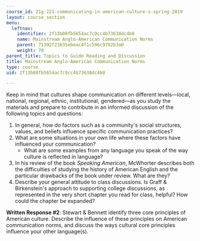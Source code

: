 ```yaml
---
course_id: 21g-221-communicating-in-american-culture-s-spring-2019
layout: course_section
menu:
  leftnav:
    identifier: 2f13b08fb5654ac7c9cc4b73638dc4b8
    name: Mainstream Anglo-American Communication Norms
    parent: 71392f23035ebeac4f1c596c9792b3a0
    weight: 70
parent_title: Topics to Guide Reading and Discussion
title: Mainstream Anglo-American Communication Norms
type: course
uid: 2f13b08fb5654ac7c9cc4b73638dc4b8

---
```


Keep in mind that cultures shape communication on different levels—local, national, regional, ethnic, institutional, gendered—as you study the materials and prepare to contribute in an informed discussion of the following topics and questions:

1.  In general, how do factors such as a community's social structures, values, and beliefs influence specific communication practices?
2.  What are some situations in your own life where these factors have influenced your communication?
    *   What are some examples from any language you speak of the way culture is reflected in language?
3.  In his review of the book _Speaking American_, McWhorter describes both the difficulties of studying the history of American English and the particular drawbacks of the book under review. What are they?
4.  Describe your general attitude to class discussions. Is Graff & Birkenstein's approach to supporting college discussions, as represented in the very short chapter you read for class, helpful? How could the chapter be expanded?

**Written Response #2**: Stewart & Bennett identify three core principles of American culture. Describe the influence of these principles on American communication norms, and discuss the ways cultural core principles influence your other language(s).